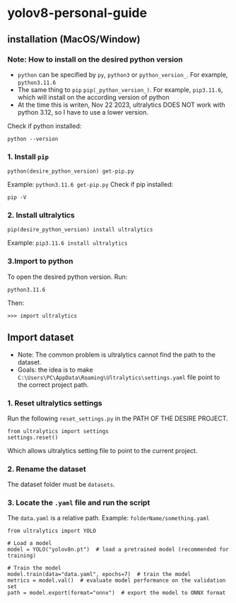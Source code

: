 # yolov8-personal-guide

## installation (MacOS/Window)

### Note: How to install on the desired python version

- `python` can be specified by `py`, `python3` or `python_version_`. For example, `python3.11.6`
- The same thing to `pip` `pip(_python_version_)`. For example, `pip3.11.6`, which will install on the according version of python
- At the time this is writen, Nov 22 2023, ultralytics DOES NOT work with python 3.12, so I have to use a lower version.

Check if python installed: 
```
python --version
```
### 1. Install `pip`

```
python(desire_python_version) get-pip.py
```
Example: `python3.11.6 get-pip.py`
Check if pip installed:
```
pip -V
```

### 2. Install ultralytics

```
pip(desire_python_version) install ultralytics
```
Example: `pip3.11.6 install ultralytics`

### 3.Import to python

To open the desired python version. Run:
```
python3.11.6
```
Then:
```
>>> import ultralytics
```

## Import dataset

- Note: The common problem is ultralytics cannot find the path to the dataset.
- Goals: the idea is to make `C:\Users\PC\AppData\Roaming\Ultralytics\settings.yaml` file point to the correct project path.


### 1. Reset ultralytics settings

Run the following `reset_settings.py` in the PATH OF THE DESIRE PROJECT. 
```
from ultralytics import settings
settings.reset()
```
Which allows ultralytics setting file to point to the current project.

### 2. Rename the dataset

The dataset folder must be `datasets`. 

### 3. Locate the `.yaml` file and run the script

The `data.yaml` is a relative path. Example: `folderName/something.yaml`
```
from ultralytics import YOLO

# Load a model
model = YOLO("yolov8n.pt")  # load a pretrained model (recommended for training)

# Train the model
model.train(data="data.yaml", epochs=7)  # train the model
metrics = model.val()  # evaluate model performance on the validation set
path = model.export(format="onnx")  # export the model to ONNX format

```
